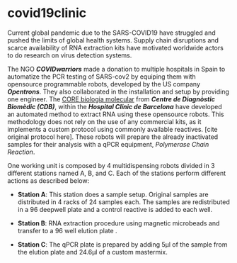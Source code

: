 # covid19clinic

Current global pandemic due to the SARS-COVID19 have struggled and pushed the limits of global health systems. Supply chain disruptions and scarce availability of RNA extraction kits have motivated worldwide actors to do research on virus detection systems.

The NGO ***COVIDwarriors*** made a donation to multiple hospitals in Spain to automatize the PCR testing of SARS-cov2 by equiping them with opensource programmable robots, developed by the US company ***Opentrons***. They also collaborated in the installation and setup by providing one engineer.
The [CORE biologia molecular](http://cdb.hospitalclinic.org/laboratorios/laboratorio_core_bm/en_index/) from ***Centre de Diagnòstic Biomèdic (CDB)***, within the ***Hospital Clínic de Barcelona*** have developed an automated method to extract RNA using these opensource robots. This methodology does not rely on the use of any commercial kits, as it implements a custom protocol using commonly available reactives. [cite original protocol here]. These robots will prepare the already inactivated samples for their analysis with a qPCR equipment, *Polymerase Chain Reaction*.

One working unit is composed by 4 multidispensing robots divided in 3 different stations named A, B, and C. Each of the stations perform different actions as described below:

- **Station A**: This station does a sample setup. Original samples are distributed in 4 racks of 24 samples each. The samples are redistributed in a 96 deepwell plate and a control reactive is added to each well.

- **Station B**: RNA extraction procedure using magnetic microbeads and transfer to a 96 well elution plate .

- **Station C**: The qPCR plate is prepared by adding 5µl of the sample from the elution plate and 24.6µl of a custom mastermix.

